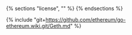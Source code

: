 {% sections "license", "" %}
{% endsections %}

{% include "git+https://github.com/ethereum/go-ethereum.wiki.git/Geth.md" %}

